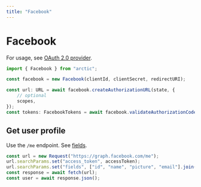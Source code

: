 ```yaml
---
title: "Facebook"
---
```


# Facebook

For usage, see [OAuth 2.0 provider](../oauth2.md).

```ts
import { Facebook } from "arctic";

const facebook = new Facebook(clientId, clientSecret, redirectURI);
```

```ts
const url: URL = await facebook.createAuthorizationURL(state, {
	// optional
	scopes,
});
const tokens: FacebookTokens = await facebook.validateAuthorizationCode(code);
```

## Get user profile

Use the `/me` endpoint. See [fields](https://developers.facebook.com/docs/graph-api/reference/user#Reading).

```ts
const url = new Request("https://graph.facebook.com/me");
url.searchParams.set("access_token", accessToken);
url.searchParams.set("fields", ["id", "name", "picture", "email"].join(","));
const response = await fetch(url);
const user = await response.json();
```
